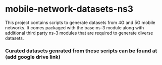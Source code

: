 # mobile-network-datasets-ns3
This project contains scripts to generate datasets from 4G and 5G mobile networks. It comes packaged with the base ns-3 module along with additional third party ns-3 modules that are required to generate diverse datasets. 

### Curated datasets genrated from these scripts can be found at (add google drive link) 
